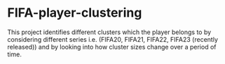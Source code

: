 # FIFA-player-clustering
This project identifies different clusters which the player belongs to by considering different series i.e. (FIFA20, FIFA21, FIFA22, FIFA23 (recently released)) and by looking into how cluster sizes change over a period of time.

